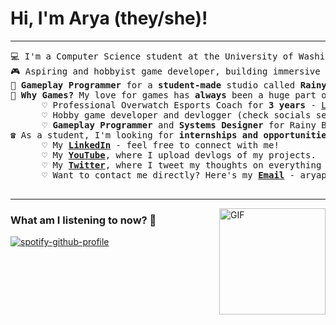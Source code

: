# Hi, I'm Arya (they/she)!
<hr>
<pre>
💻 I'm a Computer Science student at the University of Washington
🎮 Aspiring and hobbyist game developer, building immersive experiences every day.
🧸 <b>Gameplay Programmer</b> for a <b>student-made</b> studio called <b>Rainy Bear Studios</b>
🔮 <b>Why Games?</b> My love for games has <b>always</b> been a huge part of my life! Over time, that love has evolved..
      ♡ Professional Overwatch Esports Coach for <b>3 years</b> - <a href= "https://liquipedia.net/overwatch/Overworld">Liquipedia</a>
      ♡ Hobby game developer and devlogger (check socials section at the bottom!)
      ♡ <b>Gameplay Programmer</b> and <b>Systems Designer</b> for Rainy Bear Studios
☎️ As a student, I'm looking for <b>internships and opportunities for experience</b> - my links are below. 
      ♡ My <a href ="https://www.linkedin.com/in/aryaprakash03/"><b>LinkedIn</b></a> - feel free to connect with me!
      ♡ My <a href = "https://www.youtube.com/@elixirdevlogs"><b>YouTube</b></a>, where I upload devlogs of my projects.
      ♡ My <a href = "https://twitter.com/elixirdevlogs"><b>Twitter</b></a>, where I tweet my thoughts on everything and anything.
      ♡ Want to contact me directly? Here's my <a href="mailto:aryaprakash@gmail.com"><b>Email</b></a> - aryaprakash@gmail.com.
      
</pre>
<hr>

<img align="right" alt="GIF" height="170px" src="https://media.giphy.com/media/J5B1Y8QZnzXXbLQIBu/giphy.gif" />

### What am I listening to now? 🎼

[![spotify-github-profile](https://spotify-github-profile.vercel.app/api/view?uid=zephaxix&cover_image=false&theme=novatorem&show_offline=false&background_color=121212&interchange=false&bar_color=53b14f&bar_color_cover=false)](https://open.spotify.com/user/zephaxix?si=c05fbe6c5d6c4641&nd=1)

